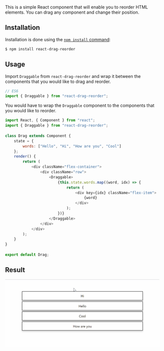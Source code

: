 This is a simple React component that will enable you to reorder HTML elements. You can drag any component and change their position.

## Installation

Installation is done using the
[`npm install` command](https://docs.npmjs.com/getting-started/installing-npm-packages-locally):

```bash
$ npm install react-drag-reorder
```

## Usage

Import `Draggable` from `react-drag-reorder` and wrap it between the components that you would like to drag and reorder.

```js
// ES6
import { Draggable } from "react-drag-reorder";
```

You would have to wrap the `Draggable` component to the components that you would like to reorder.

```js
import React, { Component } from "react";
import { Draggable } from "react-drag-reorder";

class Drag extends Component {
	state = {
		words: ["Hello", "Hi", "How are you", "Cool"]
	};
	render() {
		return (
			<div className="flex-container">
				<div className="row">
					<Draggable>
						{this.state.words.map((word, idx) => {
							return (
								<div key={idx} className="flex-item">
									{word}
								</div>
							);
						})}
					</Draggable>
				</div>
			</div>
		);
	}
}

export default Drag;
```

## Result

![](react-drag-reorder.gif)
